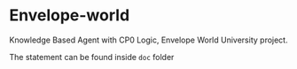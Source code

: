 # Envelope-world
Knowledge Based Agent with CP0 Logic, Envelope World
University project.

The statement can be found inside `doc` folder
